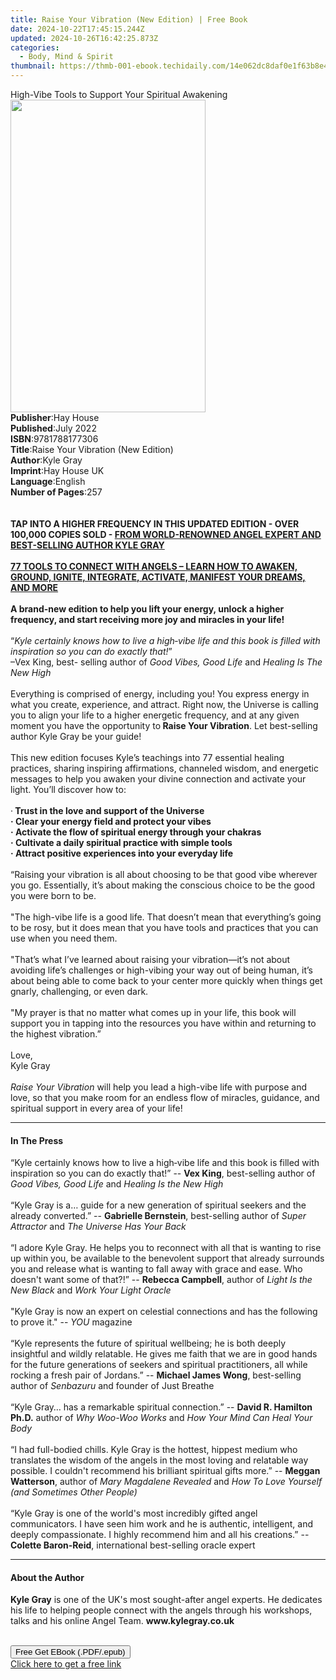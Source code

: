 ```yaml
---
title: Raise Your Vibration (New Edition) | Free Book
date: 2024-10-22T17:45:15.244Z
updated: 2024-10-26T16:42:25.873Z
categories:
  - Body, Mind & Spirit
thumbnail: https://thmb-001-ebook.techidaily.com/14e062dc8daf0e1f63b8e460ef779bf13b7d96bf4038170c577f74401c06a4ab.jpg
---
```

<main id="book-container">
  <div class="flex flex-col">
    <div class="book-brief flex-1 py-6 px-4 sm:p-6 md:py-10 md:px-8">
      <!-- brief-->
      <div class="book-brief-main">
        High-Vibe Tools to Support Your Spiritual Awakening
      </div>
    </div>
    <div
      class="book-meta-info flex-1 grid gap-4 col-start-1 col-end-3 row-start-1 sm:mb-6 sm:grid-cols-4 lg:gap-6 lg:col-start-2 lg:row-end-6 lg:row-span-6 lg:mb-0"
    >
      <div
        class="book-meta-info-left place-content-center mt-4 p-4 text-sm leading-6 col-start-2 col-span-2 dark:text-slate-400"
      >
        <img
          class="w-full h-500 object-cover rounded-lg sm:h-255 sm:col-span-2 lg:col-span-full"
          src="https://img-001-ebook.techidaily.com/58c4de5dd3391fad0c81299b6e71392d85a77714ffccac3ffd977a51069dfeb2.jpg"
          alt=""
          width="312"
          height="500"
        />
      </div>
      <div
        class="book-meta-info-right mt-2 col-start-1 row-start-2 col-span-3 self-center"
      >
        <!-- meta data  -->
        <div class="flex flex-col px-4 md:px-8">
          <div class="flex-1">
            <strong>Publisher</strong>:<span class="px-2">Hay House</span>
          </div>
          <div class="flex-1">
            <strong>Published</strong>:<span class="px-2">July 2022</span>
          </div>
          <div class="flex-1">
            <strong>ISBN</strong>:<span class="px-2">9781788177306</span>
          </div>
          <div class="flex-1">
            <strong>Title</strong>:<span class="px-2"
              >Raise Your Vibration (New Edition)</span
            >
          </div>
          <div class="flex-1">
            <strong>Author</strong>:<span class="px-2">Kyle Gray</span>
          </div>
          <div class="flex-1">
            <strong>Imprint</strong>:<span class="px-2">Hay House UK</span>
          </div>
          <div class="flex-1">
            <strong>Language</strong>:<span class="px-2">English</span>
          </div>
          <div class="flex-1">
            <strong>Number of Pages</strong>:<span class="px-2">257</span>
          </div>
        </div>
      </div>
    </div>
    <div class="book-description flex-1 py-6 px-4 sm:p-6 md:py-10 md:px-8">
      <div class="book-description-main">
        <div accordion-content="" id="description">
          <b></b><br /><br /><b
            >TAP INTO A HIGHER FREQUENCY IN THIS UPDATED EDITION - OVER 100,000
            COPIES SOLD -
            <u
              >FROM WORLD-RENOWNED ANGEL EXPERT AND BEST-SELLING AUTHOR KYLE
              GRAY</u
            ></b
          ><br /><br /><b
            ><u
              >77 TOOLS TO CONNECT WITH ANGELS – LEARN HOW TO AWAKEN, GROUND,
              IGNITE, INTEGRATE, ACTIVATE, MANIFEST YOUR DREAMS, AND MORE
            </u></b
          ><br /><br /><b
            >A brand-new edition to help you lift your energy, unlock a higher
            frequency, and start receiving more joy and miracles in your
            life!</b
          ><br /><br />“<i
            >Kyle certainly knows how to live a high‑vibe life and this book is
            filled with inspiration so you can do exactly that!</i
          >”<br />–Vex King, best- selling author of
          <i>Good Vibes, Good Life</i> and <i>Healing Is The New High</i
          ><br /><br />Everything is comprised of energy, including you! You
          express energy in what you create, experience, and attract. Right now,
          the Universe is calling you to align your life to a higher energetic
          frequency, and at any given moment you have the opportunity to<b>
            Raise Your Vibration</b
          >. Let best-selling author Kyle Gray be your guide!<br /><br />This
          new edition focuses Kyle’s teachings into 77 essential healing
          practices, sharing inspiring affirmations, channeled wisdom, and
          energetic messages to help you awaken your divine connection and
          activate your light. You’ll discover how to:<br /><br />·<b>
            Trust in the love and support of the Universe</b
          ><br /><b>· Clear your energy field and protect your vibes</b><br /><b
            >· Activate the flow of spiritual energy through your chakras</b
          ><br /><b>· Cultivate a daily spiritual practice with simple tools</b
          ><br /><b>· Attract positive experiences into your everyday life</b
          ><br /><br />“Raising your vibration is all about choosing to be that
          good vibe wherever you go. Essentially, it’s about making the
          conscious choice to be the good you were born to be.<br /><br />"The
          high-vibe life is a good life. That doesn’t mean that everything’s
          going to be rosy, but it does mean that you have tools and practices
          that you can use when you need them.<br /><br />"That’s what I’ve
          learned about raising your vibration—it’s not about avoiding life’s
          challenges or high-vibing your way out of being human, it’s about
          being able to come back to your center more quickly when things get
          gnarly, challenging, or even dark.<br /><br />"My prayer is that no
          matter what comes up in your life, this book will support you in
          tapping into the resources you have within and returning to the
          highest vibration.”<br /><br />Love,<br />Kyle Gray<br /><br /><i
            >Raise Your Vibration</i
          >
          will help you lead a high-vibe life with purpose and love, so that you
          make room for an endless flow of miracles, guidance, and spiritual
          support in every area of your life!
        </div>
        <div class="accordion-fader"></div>
      </div>
    </div>
    <div class="book-excerpts flex-1 py-6 px-4 sm:p-6 md:py-10 md:px-8">
      <!-- excerpts-->
      <div class="book-excerpts-main">
        <hr />
        <h4 class="placeholder placeholder-heading">
          <span>In The Press</span>
        </h4>
        <p>
          “Kyle certainly knows how to live a high‑vibe life and this book is
          filled with inspiration so you can do exactly that!” --
          <b>Vex King</b>, best-selling author of
          <i>Good Vibes, Good Life</i> and
          <i>Healing Is the New High<br /><br /></i>“Kyle Gray is a… guide for a
          new generation of spiritual seekers and the already converted.” --
          <b>Gabrielle Bernstein</b>, best-selling author of
          <i>Super Attractor </i>and
          <i>The Universe Has Your Back<br /><br /></i>“I adore Kyle Gray. He
          helps you to reconnect with all that is wanting to rise up within you,
          be available to the benevolent support that already surrounds you and
          release what is wanting to fall away with grace and ease. Who doesn't
          want some of that?!” -- <b>Rebecca Campbell</b>, author of
          <i>Light Is the New Black</i> and
          <i>Work Your Light Oracle<br /><br /></i>"Kyle Gray is now an expert
          on celestial connections and has the following to prove it." --
          <i>YOU </i>magazine<br /><br />“Kyle represents the future of
          spiritual wellbeing; he is both deeply insightful and wildly
          relatable. He gives me faith that we are in good hands for the future
          generations of seekers and spiritual practitioners, all while rocking
          a fresh pair of Jordans.” -- <b>Michael James Wong</b>, best-selling
          author of <i>Senbazuru </i>and founder of Just Breathe<br /><br />“Kyle
          Gray… has a remarkable spiritual connection.” --
          <b>David R. Hamilton Ph.D.</b> author of <i>Why Woo-Woo Works</i> and
          <i>How Your Mind Can Heal Your Body<br /><br /></i>“I had full-bodied
          chills. Kyle Gray is the hottest, hippest medium who translates the
          wisdom of the angels in the most loving and relatable way possible. I
          couldn't recommend his brilliant spiritual gifts more.” --
          <b>Meggan Watterson</b>, author of <i>Mary Magdalene Revealed </i>and
          <i>How To Love Yourself (and Sometimes Other People)<br /><br /></i
          >“Kyle Gray is one of the world's most incredibly gifted angel
          communicators. I have seen him work and he is authentic, intelligent,
          and deeply compassionate. I highly recommend him and all his
          creations.” -- <b>Colette Baron-Reid</b>, international best-selling
          oracle expert
        </p>
      </div>
    </div>
    <div class="book-about-author flex-1 py-6 px-4 sm:p-6 md:py-10 md:px-8">
      <!-- about author-->
      <div class="book-main-author-main">
        <hr />
        <h4 class="placeholder placeholder-heading">
          <span>About the Author</span>
        </h4>
        <p>
          <b>Kyle Gray</b> is one of the UK's most sought-after angel experts.
          He dedicates his life to helping people connect with the angels
          through his workshops, talks and his online Angel Team.
          <b>www.kylegray.co.uk</b><br />&nbsp;
        </p>
      </div>
    </div>
    <div class="book-free-get flex-1 py-6 px-4 sm:p-6 md:py-10 md:px-8">
      <button
        id="btn-free-get"
        class="bg-blue-500 hover:bg-blue-700 text-white font-bold py-2 px-4 rounded"
      >
        Free Get EBook (.PDF/.epub)
      </button>
      <div id="countdown-display" class="px-2 text-lg mt-2"></div>
      <a
        id="free-link"
        class="hidden bg-blue-500 hover:bg-blue-700 text-white font-bold py-2 px-4 rounded"
        href="https://www.ebooks.com/en-us/book/210504156/raise-your-vibration-new-edition/kyle-gray/"
        target="_blank"
        >Click here to get a free link</a
      >
    </div>
    <script>
      let countdownTime = 0;
      let countdownInterval = null;
      document
        .getElementById('btn-free-get')
        .addEventListener('click', startCountdown);
      function startCountdown() {
        countdownTime = new Date().getTime() + 60000 * 3;
        countdownInterval = setInterval(updateCountdown, 1000);
        document.getElementById('btn-free-get').disabled = true;
        document
          .getElementById('btn-free-get')
          .classList.add('bg-gray-500', 'cursor-not-allowed');
      }
      function updateCountdown() {
        let currentTime = new Date().getTime();
        let timeLeft = countdownTime - currentTime;
        let secondsLeft = Math.floor(timeLeft / 1000);
        document.getElementById('countdown-display').innerHTML =
          `Remaining time: ${secondsLeft} seconds.`;
        if (secondsLeft <= 0) {
          clearInterval(countdownInterval);
          document.getElementById('btn-free-get').classList.add('hidden');
          document.getElementById('free-link').classList.remove('hidden');
          document.getElementById('countdown-display').innerHTML = '';
        }
      }
    </script>
  </div>
</main>

<ins class="adsbygoogle"
      style="display:block"
      data-ad-client="ca-pub-7571918770474297"
      data-ad-slot="8358498916"
      data-ad-format="auto"
      data-full-width-responsive="true"></ins>
    